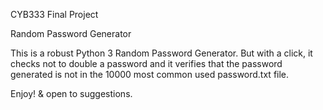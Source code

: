 CYB333 Final Project

Random Password Generator

This is a robust Python 3 Random Password Generator. But with a click, it checks not to double a password and it verifies 
that the password generated is not in the 10000 most common used password.txt file. 

Enjoy! & open to suggestions. 
